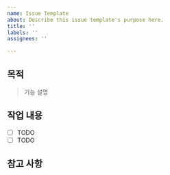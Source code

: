 ```yaml
---
name: Issue Template
about: Describe this issue template's purpose here.
title: ''
labels: ''
assignees: ''

---
```


## 목적
> 기능 설명
## 작업 내용
- [ ] TODO
- [ ] TODO
## 참고 사항
